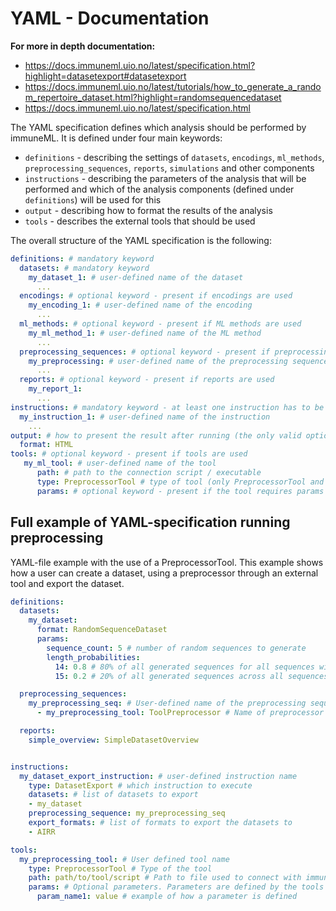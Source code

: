 # YAML - Documentation
**For more in depth documentation:**
* https://docs.immuneml.uio.no/latest/specification.html?highlight=datasetexport#datasetexport
* https://docs.immuneml.uio.no/latest/tutorials/how_to_generate_a_random_repertoire_dataset.html?highlight=randomsequencedataset
* https://docs.immuneml.uio.no/latest/specification.html

The YAML specification defines which analysis should be performed by immuneML. It is defined under four main keywords:

- `definitions` - describing the settings of `datasets`, `encodings`, `ml_methods`, `preprocessing_sequences`, `reports`, `simulations` and other components
- `instructions` - describing the parameters of the analysis that will be performed and which of the analysis components (defined under `definitions`) will be used for this
- `output` - describing how to format the results of the analysis
- `tools` - describes the external tools that should be used 

The overall structure of the YAML specification is the following:

```yaml
definitions: # mandatory keyword
  datasets: # mandatory keyword
    my_dataset_1: # user-defined name of the dataset
      ... 
  encodings: # optional keyword - present if encodings are used
    my_encoding_1: # user-defined name of the encoding
      ... 
  ml_methods: # optional keyword - present if ML methods are used
    my_ml_method_1: # user-defined name of the ML method
      ...
  preprocessing_sequences: # optional keyword - present if preprocessing sequences are used
    my_preprocessing: # user-defined name of the preprocessing sequence
      ...
  reports: # optional keyword - present if reports are used
    my_report_1:
      ... 
instructions: # mandatory keyword - at least one instruction has to be specified
  my_instruction_1: # user-defined name of the instruction
    ... 
output: # how to present the result after running (the only valid option now)
  format: HTML
tools: # optional keyword - present if tools are used
   my_ml_tool: # user-defined name of the tool
      path: # path to the connection script / executable
      type: PreprocessorTool # type of tool (only PreprocessorTool and MLMethodTool is valid)
      params: # optional keyword - present if the tool requires params
```

## Full example of YAML-specification running preprocessing

YAML-file example with the use of a PreprocessorTool. This example shows how a user can create 
a dataset, using a preprocessor through an external tool and export the dataset. 

```yaml
definitions:
  datasets:
    my_dataset:
      format: RandomSequenceDataset
      params:
        sequence_count: 5 # number of random sequences to generate
        length_probabilities:
          14: 0.8 # 80% of all generated sequences for all sequences will have length 14
          15: 0.2 # 20% of all generated sequences across all sequences will have length 15

  preprocessing_sequences: 
    my_preprocessing_seq: # User-defined name of the preprocessing sequence (may contain one or more preprocessings)
      - my_preprocessing_tool: ToolPreprocessor # Name of preprocessor and its type 

  reports:
    simple_overview: SimpleDatasetOverview


instructions:
  my_dataset_export_instruction: # user-defined instruction name
    type: DatasetExport # which instruction to execute
    datasets: # list of datasets to export
    - my_dataset
    preprocessing_sequence: my_preprocessing_seq
    export_formats: # list of formats to export the datasets to
    - AIRR

tools:
  my_preprocessing_tool: # User defined tool name 
    type: PreprocessorTool # Type of the tool
    path: path/to/tool/script # Path to file used to connect with immuneML
    params: # Optional parameters. Parameters are defined by the tools
      param_name1: value # example of how a parameter is defined 

```
